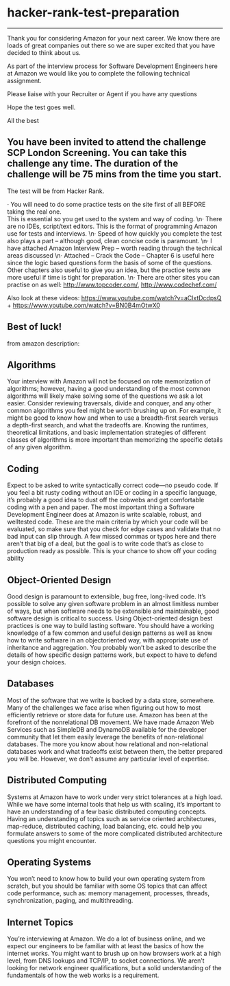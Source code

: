 ﻿# hacker-rank-test-preparation
---------------------------------------------------
Thank you for considering Amazon for your next career. We know there are loads of great companies out there so we are super 
excited that you have decided to think about us.

As part of the interview process for Software Development Engineers here at Amazon we would like you to complete the following 
technical assignment.

Please liaise with your Recruiter or Agent if you have any questions

Hope the test goes well.

All the best

You have been invited to attend the challenge SCP London Screening. You can take this challenge any time. 
The duration of the challenge will be 75 mins from the time you start.
---------------------------------------------------

The test will be from Hacker Rank.
 
·         You will need to do some practice tests on the site first of all BEFORE taking the real one.  
          This is essential so you get used to the system and way of coding.
\n·         There are no IDEs, script/text editors. This is the format of programming Amazon use for tests and interviews.
\n·         Speed of how quickly you complete the test also plays a part – although good, clean concise code is paramount.
\n·         I have attached Amazon Interview Prep – worth reading through the technical areas discussed
\n·         Attached – Crack the Code – Chapter 6 is useful here since the logic based questions form the basis of some of the questions. Other chapters also useful to give you an idea, but the practice tests are more useful if time is tight for preparation.
\n·         There are other sites you can practise on as well: http://www.topcoder.com/, http://www.codechef.com/
 
Also look at these videos: https://www.youtube.com/watch?v=aClxtDcdpsQ + https://www.youtube.com/watch?v=BN0B4mOtwX0
 
Best of luck!
--------------------------------------------------------

from amazon description:

Algorithms
-------------------
Your interview with Amazon will not be focused on rote memorization of algorithms; however, having a good
understanding of the most common algorithms will likely make solving some of the questions we ask a lot easier. Consider
reviewing traversals, divide and conquer, and any other common algorithms you feel might be worth brushing up on. For
example, it might be good to know how and when to use a breadth-first search versus a depth-first search, and what the
tradeoffs are. Knowing the runtimes, theoretical limitations, and basic implementation strategies of different classes of
algorithms is more important than memorizing the specific details of any given algorithm.

Coding
------------
Expect to be asked to write syntactically correct code—no pseudo code. If you feel a bit rusty coding without an IDE or
coding in a specific language, it’s probably a good idea to dust off the cobwebs and get comfortable coding with a pen and
paper. The most important thing a Software Development Engineer does at Amazon is write scalable, robust, and welltested code. These are the main criteria by which your code will be evaluated, so make sure that you check for edge cases
and validate that no bad input can slip through. A few missed commas or typos here and there aren’t that big of a deal, but
the goal is to write code that’s as close to production ready as possible. This is your chance to show off your coding ability

Object-Oriented Design
----------------------------------------
Good design is paramount to extensible, bug free, long-lived code. It’s possible to solve any given software problem in an
almost limitless number of ways, but when software needs to be extensible and maintainable, good software design is
critical to success. Using Object-oriented design best practices is one way to build lasting software. You should have a
working knowledge of a few common and useful design patterns as well as know how to write software in an objectoriented way, with appropriate use of inheritance and aggregation. You probably won’t be asked to describe the details of
how specific design patterns work, but expect to have to defend your design choices.

Databases
------------------
Most of the software that we write is backed by a data store, somewhere. Many of the challenges we face arise when
figuring out how to most efficiently retrieve or store data for future use. Amazon has been at the forefront of the nonrelational
DB movement. We have made Amazon Web Services such as SimpleDB and DynamoDB available for the
developer community that let them easily leverage the benefits of non-relational databases. The more you know about how
relational and non-relational databases work and what tradeoffs exist between them, the better prepared you will be.
However, we don’t assume any particular level of expertise.

Distributed Computing
--------------------------------------
Systems at Amazon have to work under very strict tolerances at a high load. While we have some internal tools that help us
with scaling, it’s important to have an understanding of a few basic distributed computing concepts. Having an
understanding of topics such as service oriented architectures, map-reduce, distributed caching, load balancing, etc. could
help you formulate answers to some of the more complicated distributed architecture questions you might encounter.

Operating Systems
----------------------------------
You won’t need to know how to build your own operating system from scratch, but you should be familiar with some OS
topics that can affect code performance, such as: memory management, processes, threads, synchronization, paging, and
multithreading.

Internet Topics
---------------------------
You’re interviewing at Amazon. We do a lot of business online, and we expect our engineers to be familiar with at least the
basics of how the internet works. You might want to brush up on how browsers work at a high level, from DNS lookups and
TCP/IP, to socket connections. We aren’t looking for network engineer qualifications, but a solid understanding of the
fundamentals of how the web works is a requirement.



